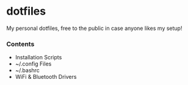 # dotfiles
My personal dotfiles, free to the public in case anyone likes my setup!


### Contents
- Installation Scripts
- ~/.config Files
- ~/.bashrc
- WiFi & Bluetooth Drivers
